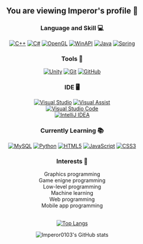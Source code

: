 <div align="center">

## You are viewing Imperor's profile 💾  
### Language and Skill 💻  
[![C++](https://custom-icon-badges.demolab.com/badge/C%2B%2B-%2300599C.svg?logo=cpp2&logoColor=white)](#) 
[![C#](https://custom-icon-badges.demolab.com/badge/C%23-%23239120.svg?logo=cshrp&logoColor=white)](#) 
[![OpenGL](https://custom-icon-badges.demolab.com/badge/OpenGL-%235586A4.svg?logo=opengl&logoColor=white)](#) 
[![WinAPI](https://custom-icon-badges.demolab.com/badge/WinAPI-%234F8A8B.svg?logo=windows&logoColor=white)](#) 
[![Java](https://custom-icon-badges.demolab.com/badge/Java-%23ED8B00.svg?logo=java&logoColor=white)](#) 
[![Spring](https://custom-icon-badges.demolab.com/badge/Spring-%236DB33F.svg?logo=spring&logoColor=white)](#) 
<br/>

### Tools 🔨  
[![Unity](https://custom-icon-badges.demolab.com/badge/Unity-000000.svg?logo=unity&logoColor=white)](#) 
[![Git](https://custom-icon-badges.demolab.com/badge/Git-%23F05032.svg?logo=git&logoColor=white)](#) 
[![GitHub](https://custom-icon-badges.demolab.com/badge/GitHub-181717.svg?logo=github&logoColor=white)](#)
<br/>

### IDE 🖥️ 
[![Visual Studio](https://custom-icon-badges.demolab.com/badge/Visual%20Studio-%235C2D91.svg?logo=visualstudio&logoColor=white)](#) 
[![Visual Assist](https://custom-icon-badges.demolab.com/badge/Visual%20Assist-%23FF6347.svg?logo=visualassist&logoColor=white)](#)
<br/>[![Visual Studio Code](https://custom-icon-badges.demolab.com/badge/Visual%20Studio%20Code-%23007ACC.svg?logo=visualstudiocode&logoColor=white)](#) 
<br/>[![IntelliJ IDEA](https://custom-icon-badges.demolab.com/badge/IntelliJ%20IDEA-%23000080.svg?logo=intellijidea&logoColor=white)](#)
<br/>

### Currently Learning 📚  
[![MySQL](https://custom-icon-badges.demolab.com/badge/MySQL-%234479A1.svg?logo=mysql&logoColor=white)](#) 
[![Python](https://custom-icon-badges.demolab.com/badge/Python-%233776AB.svg?logo=python&logoColor=white)](#) 
[![HTML5](https://custom-icon-badges.demolab.com/badge/HTML5-%23E34F26.svg?logo=html5&logoColor=white)](#) 
[![JavaScript](https://img.shields.io/badge/JavaScript-F7DF1E?logo=javascript&logoColor=black)](#) 
[![CSS3](https://custom-icon-badges.demolab.com/badge/CSS3-%231572B6.svg?logo=css3&logoColor=white)](#) 
<br/>

### Interests 🎯
Graphics programming<br/>
Game enigne programming<br/>
Low-level programming<br/>
Machine learning<br/>
Web programming<br/>
Mobile app programming
<br/><br/>

[![Top Langs](https://github-readme-stats.vercel.app/api/top-langs/?username=Imperor0103&layout=compact)](https://github.com/anuraghazra/github-readme-stats)<br/>

![Imperor0103's GitHub stats](https://github-readme-stats.vercel.app/api?username=Imperor0103&theme=chartreuse-dark&count_private=true&show_icons=true)<br/>
</div>
